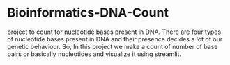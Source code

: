 # Bioinformatics-DNA-Count

project to count for nucleotide bases present in DNA. There are four types of nucleotide bases present in DNA and their presence decides a lot of our genetic behaviour. So, In this project we make a count of number of base pairs or basically nucleotides and visualize it using streamlit.
